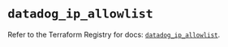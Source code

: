 # `datadog_ip_allowlist`

Refer to the Terraform Registry for docs: [`datadog_ip_allowlist`](https://registry.terraform.io/providers/datadog/datadog/3.61.0/docs/resources/ip_allowlist).
